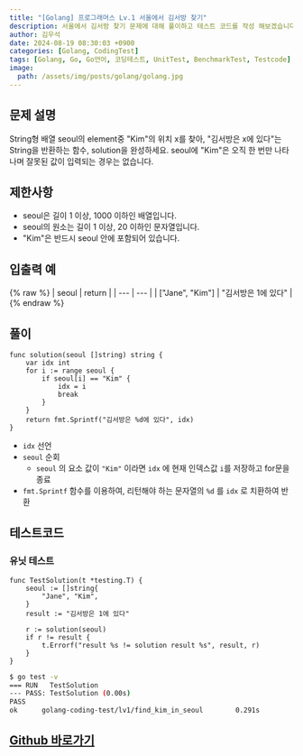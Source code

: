 ```yaml
---
title: "[Golang] 프로그래머스 Lv.1 서울에서 김서방 찾기"
description: 서울에서 김서방 찾기 문제에 대해 풀이하고 테스트 코드를 작성 해보겠습니다.
author: 김우석
date: 2024-08-19 08:30:03 +0900
categories: [Golang, CodingTest]
tags: [Golang, Go, Go언어, 코딩테스트, UnitTest, BenchmarkTest, Testcode]
image:
  path: /assets/img/posts/golang/golang.jpg
---
```


## 문제 설명
String형 배열 seoul의 element중 "Kim"의 위치 x를 찾아, "김서방은 x에 있다"는 String을 반환하는 함수, solution을 완성하세요. seoul에 "Kim"은 오직 한 번만 나타나며 잘못된 값이 입력되는 경우는 없습니다.


## 제한사항
- seoul은 길이 1 이상, 1000 이하인 배열입니다.
- seoul의 원소는 길이 1 이상, 20 이하인 문자열입니다.
- "Kim"은 반드시 seoul 안에 포함되어 있습니다.


## 입출력 예
{% raw %}
| seoul | return |
| --- | --- |
| \["Jane", "Kim"\] | "김서방은 1에 있다" |
{% endraw %}


## 풀이 
```golang
func solution(seoul []string) string {
	var idx int
	for i := range seoul {
		if seoul[i] == "Kim" {
			idx = i
			break
		}
	}
	return fmt.Sprintf("김서방은 %d에 있다", idx)
}
```

- `idx` 선언
- `seoul` 순회
	- `seoul` 의 요소 값이 `"Kim"` 이라면 `idx` 에 현재 인덱스값 `i`를 저장하고 for문을 종료
- `fmt.Sprintf` 함수를 이용하여, 리턴해야 하는 문자열의 `%d` 를 `idx` 로 치환하여 반환


## 테스트코드
### 유닛 테스트
```golang
func TestSolution(t *testing.T) {
	seoul := []string{
		"Jane", "Kim",
	}
	result := "김서방은 1에 있다"

	r := solution(seoul)
	if r != result {
		t.Errorf("result %s != solution result %s", result, r)
	}
}
```

```bash
$ go test -v
=== RUN   TestSolution
--- PASS: TestSolution (0.00s)
PASS
ok      golang-coding-test/lv1/find_kim_in_seoul        0.291s
```


## [Github 바로가기](https://github.com/kr-goos/golang-coding-test/tree/master/programmers/Lv1/find_kim_in_seoul)